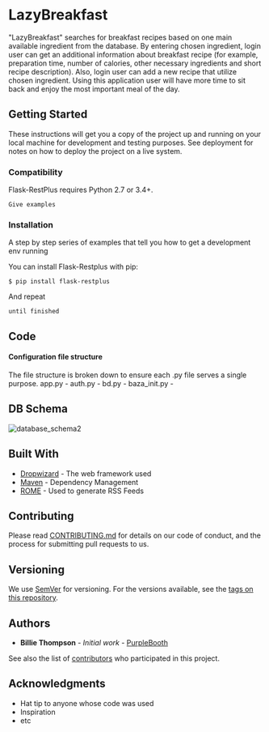 # LazyBreakfast

"LazyBreakfast" searches for breakfast recipes based on one main available ingredient from the database. By entering chosen ingredient, login user can get an additional information about breakfast recipe (for example, preparation time, number of calories, other necessary ingredients and short recipe description). Also, login user can add a new recipe that utilize chosen ingredient. Using this application user will have more time to sit back and enjoy the most important meal of the day.


## Getting Started

These instructions will get you a copy of the project up and running on your local machine for development and testing purposes. See deployment for notes on how to deploy the project on a live system.

### Compatibility

Flask-RestPlus requires Python 2.7 or 3.4+.

```
Give examples
```

### Installation

A step by step series of examples that tell you how to get a development env running

You can install Flask-Restplus with pip:

```
$ pip install flask-restplus
```

And repeat

```
until finished
```

## Code

#### Configuration file structure

The file structure is broken down to ensure each .py file serves a single purpose.
app.py - 
auth.py - 
bd.py - 
baza_init.py - 

## DB Schema


![database_schema2](https://user-images.githubusercontent.com/43549462/82700782-2ee0aa80-9c6f-11ea-9f3f-be329e4820f3.png)

## Built With

* [Dropwizard](http://www.dropwizard.io/1.0.2/docs/) - The web framework used
* [Maven](https://maven.apache.org/) - Dependency Management
* [ROME](https://rometools.github.io/rome/) - Used to generate RSS Feeds

## Contributing

Please read [CONTRIBUTING.md](https://gist.github.com/PurpleBooth/b24679402957c63ec426) for details on our code of conduct, and the process for submitting pull requests to us.

## Versioning

We use [SemVer](http://semver.org/) for versioning. For the versions available, see the [tags on this repository](https://github.com/your/project/tags). 

## Authors

* **Billie Thompson** - *Initial work* - [PurpleBooth](https://github.com/PurpleBooth)

See also the list of [contributors](https://github.com/your/project/contributors) who participated in this project.



## Acknowledgments

* Hat tip to anyone whose code was used
* Inspiration
* etc
